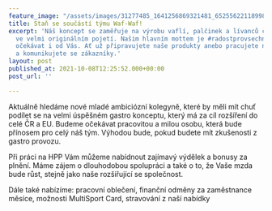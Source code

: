 ```yaml
---
feature_image: "/assets/images/31277485_1641256869321481_6525562211899801600_o.jpg"
title: Staň se součástí týmu Waf-Waf!
excerpt: 'Náš koncept se zaměřuje na výrobu vaflí, palčinek a lívanců či milkshake
  ve velmi originálním pojetí. Našim hlavním mottem je #radostprovsechny a to budeme
  očekávat i od Vás. Ať už připravujete naše produkty anebo pracujete na pokladně
  a komunikujete se zákazníky.'
layout: post
published_at: 2021-10-08T12:25:52.000+00:00
post_url: ''

---
```

Aktuálně hledáme nové mladé ambiciózní kolegyně, které by měli mít chuť podílet se na velmi úspěšném gastro konceptu, který má za cíl rozšíření do celé ČR a EU. Budeme očekávat pracovitou a milou osobu, která bude přínosem pro celý náš tým. Výhodou bude, pokud budete mít zkušenosti z gastro provozu.

Při práci na HPP Vám můžeme nabídnout zajímavý výdělek a bonusy za plnění. Máme zájem o dlouhodobou spolupráci a také o to, že Vaše mzda bude růst, stejně jako naše rozšiřující se společnost.

Dále také nabízíme: pracovní oblečení, finanční odměny za zaměstnance měsíce, možnosti MultiSport Card, stravování z naší nabídky